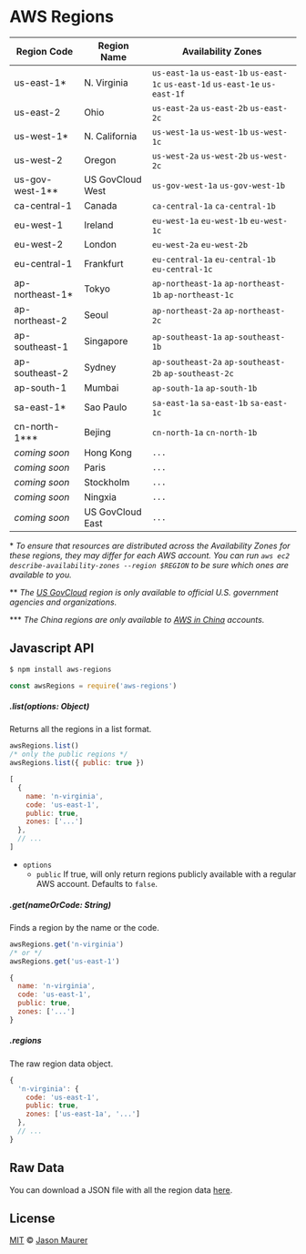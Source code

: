 # AWS Regions

| Region Code        | Region Name       | Availability Zones
---------------------|-------------------|--------------------------------------------------------
| us-east-1*         | N. Virginia       | `us-east-1a` `us-east-1b` `us-east-1c` `us-east-1d` `us-east-1e` `us-east-1f`
| us-east-2          | Ohio              | `us-east-2a` `us-east-2b` `us-east-2c`
| us-west-1*         | N. California     | `us-west-1a` `us-west-1b` `us-west-1c`
| us-west-2	         | Oregon	           | `us-west-2a` `us-west-2b` `us-west-2c`
| us-gov-west-1**    | US GovCloud West  | `us-gov-west-1a` `us-gov-west-1b`
| ca-central-1       | Canada            | `ca-central-1a` `ca-central-1b`
| eu-west-1	         | Ireland	         | `eu-west-1a` `eu-west-1b` `eu-west-1c`
| eu-west-2          | London            | `eu-west-2a` `eu-west-2b`
| eu-central-1	     | Frankfurt	       | `eu-central-1a` `eu-central-1b` `eu-central-1c`
| ap-northeast-1*    | Tokyo	           | `ap-northeast-1a` `ap-northeast-1b` `ap-northeast-1c`
| ap-northeast-2     | Seoul             | `ap-northeast-2a` `ap-northeast-2c`
| ap-southeast-1	   | Singapore	       | `ap-southeast-1a` `ap-southeast-1b`
| ap-southeast-2	   | Sydney	           | `ap-southeast-2a` `ap-southeast-2b` `ap-southeast-2c`
| ap-south-1         | Mumbai            | `ap-south-1a` `ap-south-1b`
| sa-east-1*         | Sao Paulo	       | `sa-east-1a` `sa-east-1b` `sa-east-1c`
| cn-north-1***      | Bejing            | `cn-north-1a` `cn-north-1b`
| *coming soon*      | Hong Kong         | `...`
| *coming soon*      | Paris             | `...`
| *coming soon*      | Stockholm         | `...`
| *coming soon*      | Ningxia           | `...`
| *coming soon*      | US GovCloud East  | `...`

\* *To ensure that resources are distributed across the Availability Zones for these regions, they may differ for each AWS account. You can run `aws ec2 describe-availability-zones --region $REGION` to be sure which ones are available to you.*

\*\* *The [US GovCloud](https://aws.amazon.com/govcloud-us/) region is only available to official U.S. government agencies and organizations.*

\*\*\* *The China regions are only available to [AWS in China](https://www.amazonaws.cn) accounts.*

## Javascript API

```bash
$ npm install aws-regions
```

```javascript
const awsRegions = require('aws-regions')
```

##### .list(options: Object)

Returns all the regions in a list format.

```javascript
awsRegions.list()
/* only the public regions */
awsRegions.list({ public: true })
```

```javascript
[
  {
    name: 'n-virginia',
    code: 'us-east-1',
    public: true,
    zones: ['...']
  },
  // ...
]
```

- `options`
  - `public` If true, will only return regions publicly available with a regular AWS account. Defaults to `false`.

##### .get(nameOrCode: String)

Finds a region by the name or the code.

```javascript
awsRegions.get('n-virginia')
/* or */
awsRegions.get('us-east-1')
```

```javascript
{
  name: 'n-virginia',
  code: 'us-east-1',
  public: true,
  zones: ['...']
}
```

##### .regions

The raw region data object.

```javascript
{
  'n-virginia': {
    code: 'us-east-1',
    public: true,
    zones: ['us-east-1a', '...']
  },
  // ...
}
```

## Raw Data

You can download a JSON file with all the region data [here](https://raw.githubusercontent.com/jsonmaur/aws-regions/master/regions.json).

## License

[MIT](license) © [Jason Maurer](http://maur.co)
